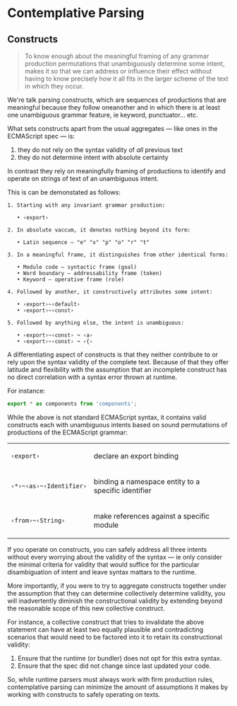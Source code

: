 ﻿# Contemplative Parsing

## Constructs

> To know enough about the meaningful framing of any grammar production permutations that unambiguously determine some intent, makes it so that we can address or influence their effect without having to know precisely how it all fits in the larger scheme of the text in which they occur.

We're talk parsing constructs, which are sequences of productions that are meaningful because they follow oneanother and in which there is at least one unambiguous grammar feature, ie keyword, punctuator… etc.

What sets constructs apart from the usual aggregates — like ones in the ECMAScript spec — is:

1. they do not rely on the syntax validity of _all_ previous text
2. they do not determine intent with absolute certainty

In contrast they rely on meaningfully framing of productions to identify and operate on strings of text of an unambiguous intent.

This is can be demonstated as follows:

```
1. Starting with any invariant grammar production:

   • ‹export›

2. In absolute vaccum, it denotes nothing beyond its form:

   • Latin sequence — "e" "x" "p" "o" "r" "t"

3. In a meaningful frame, it distinguishes from other identical forms:

   • Module code — syntactic frame (goal)
   • Word boundary — addressability frame (token)
   • Keyword — operative frame (role)

4. Followed by another, it constructively attributes some intent:

   • ‹export›~‹default›
   • ‹export›~‹const›

5. Followed by anything else, the intent is unambiguous:

   • ‹export›~‹const› ¬ ‹a›
   • ‹export›~‹const› ¬ ‹{›
```

A differentiating aspect of constructs is that they neither contribute to or rely upon the syntax validity of the complete text. Because of that they offer latitude and flexibility with the assumption that an incomplete construct has no direct correlation with a syntax error thrown at runtime.

For instance:

```js
export * as components from 'components';
```

While the above is not standard ECMAScript syntax, it contains valid constructs each with unambiguous intents based on sound permutations of productions of the ECMAScript grammar:

<table width:=fill-available margin:=0>

<tr><td>

```
‹export›
```

<td>

declare an export binding

<tr><td>

```
‹*›~‹as›~‹Identifier›
```

<td>

binding a namespace entity to a specific identifier

<tr><td>

```
‹from›~‹String›
```

<td>

make references against a specific module

</table>

If you operate on constructs, you can safely address all three intents without every worrying about the validity of the syntax — ie only consider the minimal criteria for validity that would suffice for the particular disambiguation of intent and leave syntax mattars to the runtime.

More importantly, if you were to try to aggregate constructs together under the assumption that they can determine collectively determine validity, you will inadvertently diminish the constructional validity by extending beyond the reasonable scope of this new collective construct.

For instance, a collective construct that tries to invalidate the above statement can have at least two equally plausible and contradicting scenarios that would need to be factored into it to retain its constructional validity:

1. Ensure that the runtime (or bundler) does not opt for this extra syntax.
2. Ensure that the spec did not change since last updated your code.

So, while runtime parsers must always work with firm production rules, contemplative parsing can minimize the amount of assumptions it makes by working with constructs to safely operating on texts.
